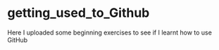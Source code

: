 # getting_used_to_Github
Here I uploaded some beginning exercises to see if I learnt how to use GitHub
